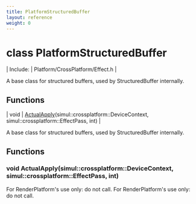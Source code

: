 ```yaml
---
title: PlatformStructuredBuffer
layout: reference
weight: 0
---
```

class PlatformStructuredBuffer
===

| Include: | Platform/CrossPlatform/Effect.h |

A base class for structured buffers, used by StructuredBuffer internally.


Functions
---

| void | [ActualApply](#ActualApply)(simul::crossplatform::DeviceContext, simul::crossplatform::EffectPass, int) |

A base class for structured buffers, used by StructuredBuffer internally.
  


Functions
---

### <a name="ActualApply"/>void ActualApply(simul::crossplatform::DeviceContext, simul::crossplatform::EffectPass, int)
For RenderPlatform's use only: do not call.
For RenderPlatform's use only: do not call.
